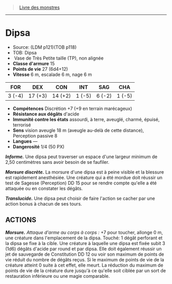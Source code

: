 ﻿> [Livre des monstres](tome_of_beasts_old.md)

---

# Dipsa

- Source: (LDM p121)(TOB p118)
- TOB: Dipsa
-  Vase de Très Petite taille (TP), non alignée
- **Classe d'armure** 15
- **Points de vie** 27 (6d4+12)
- **Vitesse** 6 m, escalade 6 m, nage 6 m

|FOR|DEX|CON|INT|SAG|CHA|
|---|---|---|---|---|---|
|3 (-4)|17 (+3)|14 (+2)|1 (-5)|6 (-2)|1 (-5)|

- **Compétences** Discrétion +7 (+9 en terrain marécageux)
- **Résistance aux dégâts** d'acide
- **Immunité contre les états** assourdi, à terre, aveuglé, charmé, épuisé, terrorisé
- **Sens** vision aveugle 18 m (aveugle au-delà de cette distance), Perception passive 8
- **Langues** —
- **Dangerosité** 1/4 (50 PX)

**_Informe._** Une dipsa peut traverser un espace d'une largeur minimum de 2,50 centimètres sans avoir besoin de se faufiler.

**_Morsure discrète._** La morsure d'une dipsa est à peine visible et la blessure est rapidement anesthésiée. Une créature qui a été mordue doit réussir un test de Sagesse (Perception) DD 15 pour se rendre compte qu'elle a été attaquée ou en constater les dégâts.

**_Translucide._** Une dipsa peut choisir de faire l'action se cacher par une action bonus à chacun de ses tours.

## ACTIONS

**_Morsure._** _Attaque d'arme au corps à corps :_ +7 pour toucher, allonge 0 m, une créature dans l'emplacement de la dipsa. Touché: 1 dégât perforant et la dipsa se fixe à la cible. Une créature à laquelle une dipsa est fixée subit 3 (1d6) dégâts d'acide par round et par dipsa. Elle doit également réussir un jet de sauvegarde de Constitution DD 12 ou voir son maximum de points de vie réduit du nombre de dégâts reçus. Si le maximum de points de vie de la créature atteint 0 suite à cet effet, elle meurt. La réduction du maximum de points de vie de la créature dure jusqu'à ce qu'elle soit ciblée par un sort de restauration inférieure ou une magie comparable.

